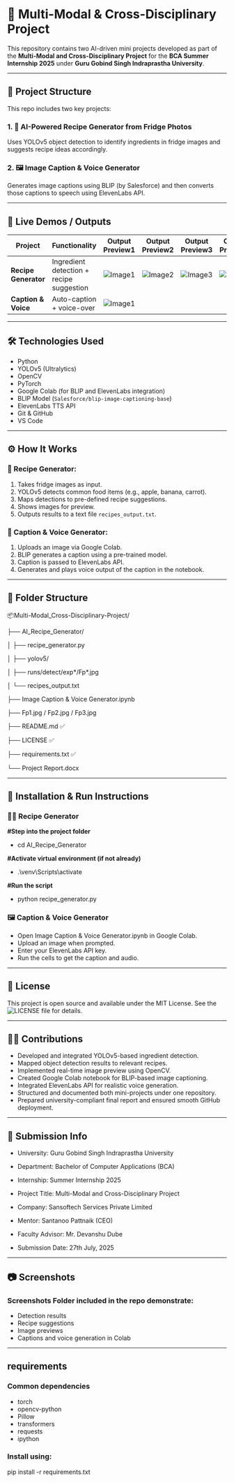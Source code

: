 # 🧠 Multi-Modal & Cross-Disciplinary Project

This repository contains two AI-driven mini projects developed as part of the **Multi-Modal and Cross-Disciplinary Project** for the **BCA Summer Internship 2025** under **Guru Gobind Singh Indraprastha University**.

---

## 📁 Project Structure

This repo includes two key projects:

### 1. 🤖 AI-Powered Recipe Generator from Fridge Photos
Uses YOLOv5 object detection to identify ingredients in fridge images and suggests recipe ideas accordingly.

### 2. 🖼️ Image Caption & Voice Generator
Generates image captions using BLIP (by Salesforce) and then converts those captions to speech using ElevenLabs API.

---

## 🚀 Live Demos / Outputs

| Project | Functionality | Output Preview1 | Output Preview2 | Output Preview3 | Output Preview4 |
|--------|---------------|----------------|----------------|----------------|----------------|
| **Recipe Generator** | Ingredient detection + recipe suggestion | ![Image1]() | ![Image2]() | ![Image3]() | ![Image4]() |
| **Caption & Voice** | Auto-caption + voice-over | ![Image1]() |

---

## 🛠️ Technologies Used

- Python
- YOLOv5 (Ultralytics)
- OpenCV
- PyTorch
- Google Colab (for BLIP and ElevenLabs integration)
- BLIP Model (`Salesforce/blip-image-captioning-base`)
- ElevenLabs TTS API
- Git & GitHub
- VS Code

---

## ⚙️ How It Works

### 🔹 Recipe Generator:
1. Takes fridge images as input.
2. YOLOv5 detects common food items (e.g., apple, banana, carrot).
3. Maps detections to pre-defined recipe suggestions.
4. Shows images for preview.
5. Outputs results to a text file `recipes_output.txt`.

### 🔹 Caption & Voice Generator:
1. Uploads an image via Google Colab.
2. BLIP generates a caption using a pre-trained model.
3. Caption is passed to ElevenLabs API.
4. Generates and plays voice output of the caption in the notebook.

---

## 📂 Folder Structure

📦Multi-Modal_Cross-Disciplinary-Project/   

├── AI_Recipe_Generator/

│     ├── recipe_generator.py

│     ├── yolov5/

│     ├── runs/detect/exp*/Fp*.jpg

│     └── recipes_output.txt

├── Image Caption & Voice Generator.ipynb

├── Fp1.jpg / Fp2.jpg / Fp3.jpg

├── README.md ✅

├── LICENSE ✅

├── requirements.txt ✅

└── Project Report.docx
                                                                                                                                                                       
---

## 🧪 Installation & Run Instructions

### 🧑‍🍳 Recipe Generator

**#Step into the project folder**
- cd AI_Recipe_Generator

**#Activate virtual environment (if not already)**
- .\venv\Scripts\activate

**#Run the script**
- python recipe_generator.py

### 🖼️ Caption & Voice Generator

- Open Image Caption & Voice Generator.ipynb in Google Colab.
- Upload an image when prompted.
- Enter your ElevenLabs API key.
- Run the cells to get the caption and audio.

---

## 🔑 License

This project is open source and available under the MIT License.
See the ![LICENSE]() file for details.

---

## 👨‍💻 Contributions

- Developed and integrated YOLOv5-based ingredient detection.
- Mapped object detection results to relevant recipes.
- Implemented real-time image preview using OpenCV.
- Created Google Colab notebook for BLIP-based image captioning.
- Integrated ElevenLabs API for realistic voice generation.
- Structured and documented both mini-projects under one repository.
- Prepared university-compliant final report and ensured smooth GitHub deployment.

---

## 📅 Submission Info

- University: Guru Gobind Singh Indraprastha University

- Department: Bachelor of Computer Applications (BCA)

- Internship: Summer Internship 2025

- Project Title: Multi-Modal and Cross-Disciplinary Project

- Company: Sansoftech Services Private Limited

- Mentor: Santanoo Pattnaik (CEO)

- Faculty Advisor: Mr. Devanshu Dube

- Submission Date: 27th July, 2025

---

## 📷 Screenshots

### Screenshots Folder included in the repo demonstrate:
- Detection results
- Recipe suggestions
- Image previews
- Captions and voice generation in Colab

---

## requirements

### Common dependencies
- torch
- opencv-python
- Pillow
- transformers
- requests
- ipython

### Install using:
pip install -r requirements.txt                
